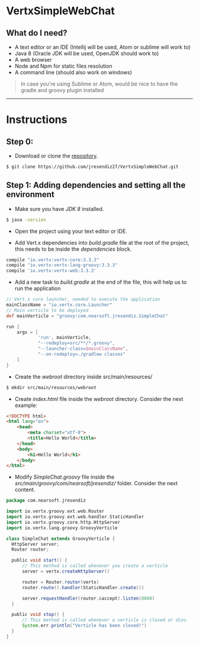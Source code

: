 # VertxSimpleWebChat

## What do I need?

* A text editor or an IDE (Intellij will be used, Atom or sublime will work to)
* Java 8 (Oracle JDK will be used, OpenJDK should work to)
* A web browser
* Node and Npm for static files resolution
* A command line (should also work on windows)

> In case you're using Sublime or Atom, would be nice to have the gradle and groovy plugin installed

------

# Instructions

## Step 0:

* Download or clone the [repository](https://github.com/jresendiz27/VertxSimpleWebChat.git).

```bash
$ git clone https://github.com/jresendiz27/VertxSimpleWebChat.git
```
## Step 1: Adding dependencies and setting all the environment

* Make sure you have *JDK 8* installed.

```bash
$ java -version
```

* Open the project using your text editor or IDE.

* Add Vert.x dependencies into *build.gradle* file at the root of the project, this needs to be inside the *dependencies* block.

```gradle
compile "io.vertx:vertx-core:3.3.3"
compile "io.vertx:vertx-lang-groovy:3.3.3"
compile 'io.vertx:vertx-web:3.3.3'
```

* Add a new task to _build.gradle_ at the end of the file, this will help us to run the application

```gradle
// Vert.x core launcher, needed to execute the application
mainClassName = "io.vertx.core.Launcher"
// Main verticle to be deployed
def mainVerticle = "groovy:com.nearsoft.jresendiz.SimpleChat"

run {
    args = [
            'run', mainVerticle,
            "--redeploy=src/**/*.groovy",
            "--launcher-class=$mainClassName",
            "--on-redeploy=./gradlew classes"
    ]
}

```


* Create the _webroot_ directory inside src/main/resources/

```bash
$ mkdir src/main/resources/webroot
```

* Create _index.html_ file inside the _webroot_ directory. Consider the next example:

```html
<!DOCTYPE html>
<html lang="en">
    <head>
        <meta charset="utf-8">
        <title>Hello World</title>
    </head>
    <body>
        <h1>Hello World</h1>        
    </body>
</html>
```

* Modify _SimpleChat.groovy_ file inside the _src/main/groovy/com/nearsoft/jresendiz/_ folder. Consider the next content.
```groovy
package com.nearsoft.jresendiz

import io.vertx.groovy.ext.web.Router
import io.vertx.groovy.ext.web.handler.StaticHandler
import io.vertx.groovy.core.http.HttpServer
import io.vertx.lang.groovy.GroovyVerticle

class SimpleChat extends GroovyVerticle {
  HttpServer server;
  Router router;

  public void start() {
      // This method is called whenever you create a verticle
      server = vertx.createHttpServer()

      router = Router.router(vertx)
      router.route().handler(StaticHandler.create())

      server.requestHandler(router.&accept).listen(8080)
  }

  public void stop() {
      // This method is called whenever a verticle is closed or dies
      System.err.println("Verticle has been closed!")
  }
}
```
## 
